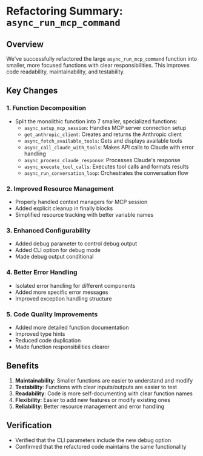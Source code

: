 # Refactoring Summary: `async_run_mcp_command`

## Overview
We've successfully refactored the large `async_run_mcp_command` function into smaller, more focused functions with clear responsibilities. This improves code readability, maintainability, and testability.

## Key Changes

### 1. Function Decomposition
- Split the monolithic function into 7 smaller, specialized functions:
  - `async_setup_mcp_session`: Handles MCP server connection setup
  - `get_anthropic_client`: Creates and returns the Anthropic client
  - `async_fetch_available_tools`: Gets and displays available tools
  - `async_call_claude_with_tools`: Makes API calls to Claude with error handling
  - `async_process_claude_response`: Processes Claude's response
  - `async_execute_tool_calls`: Executes tool calls and formats results
  - `async_run_conversation_loop`: Orchestrates the conversation flow

### 2. Improved Resource Management
- Properly handled context managers for MCP session
- Added explicit cleanup in finally blocks
- Simplified resource tracking with better variable names

### 3. Enhanced Configurability
- Added debug parameter to control debug output
- Added CLI option for debug mode
- Made debug output conditional

### 4. Better Error Handling
- Isolated error handling for different components
- Added more specific error messages
- Improved exception handling structure

### 5. Code Quality Improvements
- Added more detailed function documentation
- Improved type hints
- Reduced code duplication
- Made function responsibilities clearer

## Benefits
1. **Maintainability**: Smaller functions are easier to understand and modify
2. **Testability**: Functions with clear inputs/outputs are easier to test
3. **Readability**: Code is more self-documenting with clear function names
4. **Flexibility**: Easier to add new features or modify existing ones
5. **Reliability**: Better resource management and error handling

## Verification
- Verified that the CLI parameters include the new debug option
- Confirmed that the refactored code maintains the same functionality 